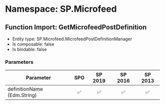 # Namespace: SP.Microfeed

## Function Import: GetMicrofeedPostDefinition

- Entity type: SP.Microfeed.MicrofeedPostDefinitionManager
- Is composable: false
- Is bindable: false

### Parameters

Parameter | SPO | SP 2019 | SP 2016 | SP 2013
----------|:---:|:-------:|:-------:|:-------:
definitionName (Edm.String) | ✅ | ✅ | ✅ | ✅